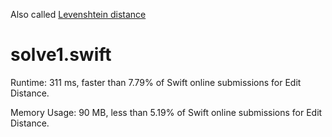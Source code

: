 Also called [Levenshtein distance](https://en.wikipedia.org/wiki/Levenshtein_distance)

# solve1.swift

Runtime: 311 ms, faster than 7.79% of Swift online submissions for Edit Distance.

Memory Usage: 90 MB, less than 5.19% of Swift online submissions for Edit Distance.
